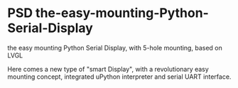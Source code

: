 # PSD the-easy-mounting-Python-Serial-Display
the easy mounting Python Serial Display, with 5-hole mounting, based on LVGL

Here comes a new type of "smart Display", with a revolutionary easy mounting concept, integrated uPython interpreter and serial UART interface.
